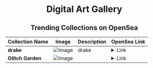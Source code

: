 <div align="center">

# Digital Art Gallery

## Trending Collections on OpenSea

| Collection Name                       | Image                                                                                     | Description                       | OpenSea Link                                                                                          |
|---------------------------------------|-------------------------------------------------------------------------------------------|-----------------------------------|--------------------------------------------------------------------------------------------------------|
| **drake** | ![Image](https://i.seadn.io/s/raw/files/00855d0ff82b3a7c6fa7ab56b1fc0c11.png?w=500&auto=format?w=200&auto=format) | drake | <details><summary>Link</summary>[drake](https://opensea.io/collection/drake-50)</details> |
| **Glitch Garden** | ![Image](https://i.seadn.io/s/raw/files/2ef8a1dbeccbd24a13d8babcb74fd150.jpg?w=500&auto=format?w=200&auto=format) |  | <details><summary>Link</summary>[Glitch Garden](https://opensea.io/collection/glitch-garden-4)</details> |

</div>